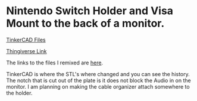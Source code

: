 # Nintendo Switch Holder and Visa Mount to the back of a monitor.

[TinkerCAD Files](https://www.tinkercad.com/things/26aMmpxLi4a)

[Thingiverse Link](https://www.thingiverse.com/thing:4821196)

The links to the files I remixed are [here](https://github.com/myxxmikeyxx/switch-visa-mount-back-of-monitor/blob/master/orginal/links%20.txt).

TinkerCAD is where the STL's where changed and you can see the history.
The notch that is cut out of the plate is it does not block the Audio in on the monitor.
I am planning on making the cable organizer attach somewhere to the holder.
